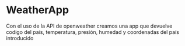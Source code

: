 # WeatherApp
Con el uso de la API de openweather creamos una app que devuelve codigo del país, temperatura, presión, humedad y coordenadas del país introducido
